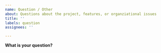 ```yaml
---
name: Question / Other
about: Questions about the project, features, or organziational issues
title: ''
labels: question
assignees: ''

---
```


<!-- If you're requesting an improvement for an existing feature, then please consider filling out an "enhancement request" instead! -->
<!-- If you're requesting a new feature, that isn't part of this project yet, then please consider filling out a "feature request" instead! -->
<!-- If you want to report a bug or an error, then please consider filling out a "bug report" instead! -->

**What is your question?**

<!-- Please be precise and make it possible to understand your question. -->
